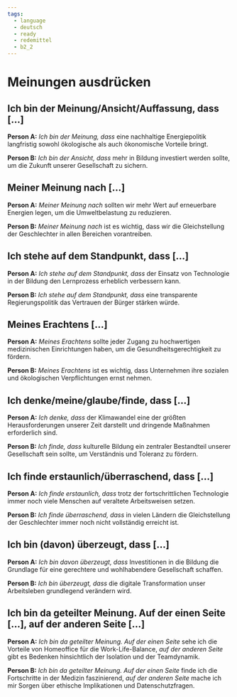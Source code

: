 ```yaml
---
tags:
  - language
  - deutsch
  - ready
  - redemittel
  - b2_2
---
```


# Meinungen ausdrücken

## Ich bin der Meinung/Ansicht/Auffassung, dass [...]

**Person A:** _Ich bin der Meinung, dass_ eine nachhaltige Energiepolitik langfristig sowohl ökologische als auch ökonomische Vorteile bringt.

**Person B:** _Ich bin der Ansicht, dass_ mehr in Bildung investiert werden sollte, um die Zukunft unserer Gesellschaft zu sichern.

## Meiner Meinung nach [...]

**Person A:** _Meiner Meinung nach_ sollten wir mehr Wert auf erneuerbare Energien legen, um die Umweltbelastung zu reduzieren.

**Person B:** _Meiner Meinung nach_ ist es wichtig, dass wir die Gleichstellung der Geschlechter in allen Bereichen vorantreiben.

## Ich stehe auf dem Standpunkt, dass [...]

**Person A:** _Ich stehe auf dem Standpunkt, dass_ der Einsatz von Technologie in der Bildung den Lernprozess erheblich verbessern kann.

**Person B:** _Ich stehe auf dem Standpunkt, dass_ eine transparente Regierungspolitik das Vertrauen der Bürger stärken würde.

## Meines Erachtens [...]

**Person A:** _Meines Erachtens_ sollte jeder Zugang zu hochwertigen medizinischen Einrichtungen haben, um die Gesundheitsgerechtigkeit zu fördern.

**Person B:** _Meines Erachtens_ ist es wichtig, dass Unternehmen ihre sozialen und ökologischen Verpflichtungen ernst nehmen.

## Ich denke/meine/glaube/finde, dass [...]

**Person A:** _Ich denke, dass_ der Klimawandel eine der größten Herausforderungen unserer Zeit darstellt und dringende Maßnahmen erforderlich sind.

**Person B:** _Ich finde, dass_ kulturelle Bildung ein zentraler Bestandteil unserer Gesellschaft sein sollte, um Verständnis und Toleranz zu fördern.

## Ich finde erstaunlich/überraschend, dass [...]

**Person A:** _Ich finde erstaunlich, dass_ trotz der fortschrittlichen Technologie immer noch viele Menschen auf veraltete Arbeitsweisen setzen.

**Person B:** _Ich finde überraschend, dass_ in vielen Ländern die Gleichstellung der Geschlechter immer noch nicht vollständig erreicht ist.

## Ich bin (davon) überzeugt, dass [...]

**Person A:** _Ich bin davon überzeugt, dass_ Investitionen in die Bildung die Grundlage für eine gerechtere und wohlhabendere Gesellschaft schaffen.

**Person B:** _Ich bin überzeugt, dass_ die digitale Transformation unser Arbeitsleben grundlegend verändern wird.

## Ich bin da geteilter Meinung. Auf der einen Seite [...], auf der anderen Seite [...]

**Person A:** _Ich bin da geteilter Meinung. Auf der einen Seite_ sehe ich die Vorteile von Homeoffice für die Work-Life-Balance, _auf der anderen Seite_ gibt es Bedenken hinsichtlich der Isolation und der Teamdynamik.

**Person B:** _Ich bin da geteilter Meinung. Auf der einen Seite_ finde ich die Fortschritte in der Medizin faszinierend, _auf der anderen Seite_ mache ich mir Sorgen über ethische Implikationen und Datenschutzfragen.
